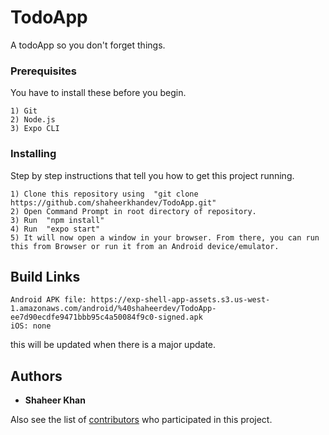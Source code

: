 # TodoApp

A todoApp so you don't forget things.

### Prerequisites

You have to install these before you begin.

```
1) Git
2) Node.js
3) Expo CLI
```

### Installing

Step by step instructions that tell you how to get this project running.

```
1) Clone this repository using  "git clone https://github.com/shaheerkhandev/TodoApp.git"
2) Open Command Prompt in root directory of repository.
3) Run  "npm install"
4) Run  "expo start"
5) It will now open a window in your browser. From there, you can run this from Browser or run it from an Android device/emulator.
```

## Build Links

```
Android APK file: https://exp-shell-app-assets.s3.us-west-1.amazonaws.com/android/%40shaheerdev/TodoApp-ee7d90ecdfe9471bbb95c4a50084f9c0-signed.apk
iOS: none
```
this will be updated when there is a major update.

## Authors

* **Shaheer Khan**

Also see the list of [contributors](https://github.com/shaheerkhandev/TodoApp/graphs/contributors) who participated in this project.
